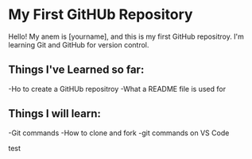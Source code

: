 # My First GitHUb Repository
Hello! My anem is [yourname], and this is my first GitHub repositroy.
I'm learning Git and GitHub for version control.

## Things I've Learned so far:
-Ho to create a GitHUb repositroy
-What a README file is used for

## Things I will learn:
-Git commands
-How to clone and fork
-git commands on VS Code

test